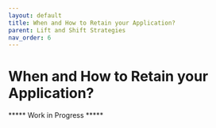 ```yaml
---
layout: default
title: When and How to Retain your Application? 
parent: Lift and Shift Strategies
nav_order: 6
---
```


# When and How to Retain your Application?

***** Work in Progress *****